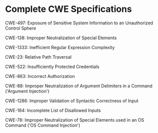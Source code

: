 

# Complete CWE Specifications

CWE-497: Exposure of Sensitive System Information to an Unauthorized Control Sphere

CWE-138: Improper Neutralization of Special Elements

CWE-1333: Inefficient Regular Expression Complexity

CWE-23: Relative Path Traversal

CWE-522: Insufficiently Protected Credentials

CWE-863: Incorrect Authorization

CWE-88: Improper Neutralization of Argument Delimiters in a Command ('Argument Injection')

CWE-1286: Improper Validation of Syntactic Correctness of Input

CWE-184: Incomplete List of Disallowed Inputs

CWE-78: Improper Neutralization of Special Elements used in an OS Command ('OS Command Injection')